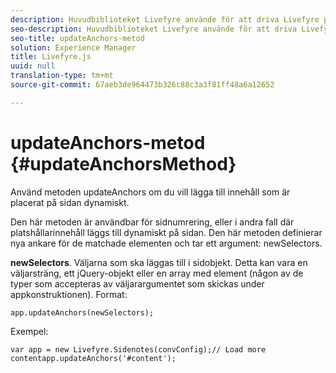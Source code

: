 ```yaml
---
description: Huvudbiblioteket Livefyre använde för att driva Livefyre på er webbplats.
seo-description: Huvudbiblioteket Livefyre använde för att driva Livefyre på er webbplats.
seo-title: updateAnchors-metod
solution: Experience Manager
title: Livefyre.js
uuid: null
translation-type: tm+mt
source-git-commit: 67aeb3de964473b326c88c3a3f81ff48a6a12652

---
```



# updateAnchors-metod {#updateAnchorsMethod}

Använd metoden updateAnchors om du vill lägga till innehåll som är placerat på sidan dynamiskt.

Den här metoden är användbar för sidnumrering, eller i andra fall där platshållarinnehåll läggs till dynamiskt på sidan. Den här metoden definierar nya ankare för de matchade elementen och tar ett argument: newSelectors.

**newSelectors**. Väljarna som ska läggas till i sidobjekt. Detta kan vara en väljarsträng, ett jQuery-objekt eller en array med element (någon av de typer som accepteras av väljarargumentet som skickas under appkonstruktionen).
Format:

```
app.updateAnchors(newSelectors);
```

Exempel:

```
var app = new Livefyre.Sidenotes(convConfig);// Load more contentapp.updateAnchors('#content');
```
